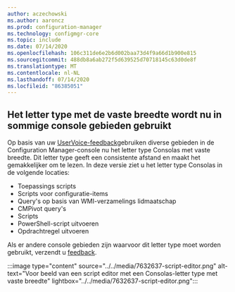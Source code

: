 ```yaml
---
author: aczechowski
ms.author: aaroncz
ms.prod: configuration-manager
ms.technology: configmgr-core
ms.topic: include
ms.date: 07/14/2020
ms.openlocfilehash: 106c311de6e2b6d002baa73d4f9a66d1b900e815
ms.sourcegitcommit: 488db8a6ab272f5d639525d70718145c63d0de8f
ms.translationtype: MT
ms.contentlocale: nl-NL
ms.lasthandoff: 07/14/2020
ms.locfileid: "86385051"
---
```

## <a name="fixed-width-font-now-used-in-some-console-areas"></a><a name="bkmk_font"></a>Het letter type met de vaste breedte wordt nu in sommige console gebieden gebruikt

<!--7632637-->

Op basis van uw [UserVoice-feedback](https://configurationmanager.uservoice.com/forums/300492/suggestions/40824247)gebruiken diverse gebieden in de Configuration Manager-console nu het letter type Consolas met vaste breedte. Dit letter type geeft een consistente afstand en maakt het gemakkelijker om te lezen. In deze versie ziet u het letter type Consolas in de volgende locaties:

- Toepassings scripts
- Scripts voor configuratie-items
- Query's op basis van WMI-verzamelings lidmaatschap
- CMPivot query's
- Scripts
- PowerShell-script uitvoeren
- Opdrachtregel uitvoeren

Als er andere console gebieden zijn waarvoor dit letter type moet worden gebruikt, verzendt u [feedback](../../technical-preview-2003.md#bkmk_feedback).

:::image type="content" source="../../media/7632637-script-editor.png" alt-text="Voor beeld van een script editor met een Consolas-letter type met vaste breedte" lightbox="../../media/7632637-script-editor.png":::
